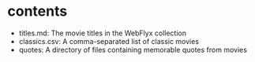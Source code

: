 # contents

* titles.md: The movie titles in the WebFlyx collection
* classics.csv: A comma-separated list of classic movies
* quotes: A directory of files containing memorable quotes from movies    


